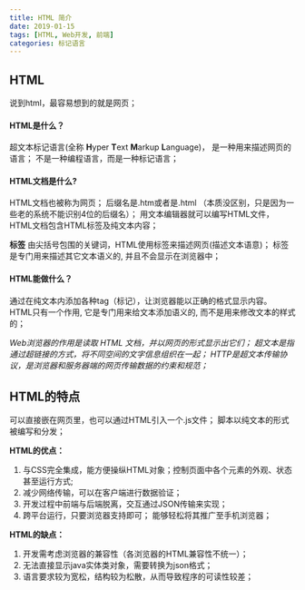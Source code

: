```yaml
---
title: HTML 简介
date: 2019-01-15
tags: [HTML, Web开发, 前端]
categories: 标记语言
---
```


## HTML
说到html，最容易想到的就是网页；

#### HTML是什么？
超文本标记语言(全称 **H**yper **T**ext **M**arkup **L**anguage)， 是一种用来描述网页的语言；
不是一种编程语言，而是一种标记语言；

####  HTML文档是什么?
HTML文档也被称为网页；
后缀名是.htm或者是.html （本质没区别，只是因为一些老的系统不能识别4位的后缀名）；
用文本编辑器就可以编写HTML文件，HTML文档包含HTML标签及纯文本内容；

**标签**
由尖括号包围的关键词，HTML使用标签来描述网页(描述文本语意)；
标签是专门用来描述其它文本语义的, 并且不会显示在浏览器中；

#### HTML能做什么？
通过在纯文本内添加各种tag（标记），让浏览器能以正确的格式显示内容。
HTML只有一个作用, 它是专门用来给文本添加语义的, 而不是用来修改文本的样式的；

*Web浏览器的作用是读取 HTML 文档，并以网页的形式显示出它们；*
*超文本是指通过超链接的方式，将不同空间的文字信息组织在一起；*
*HTTP是超文本传输协议，是浏览器和服务器端的网页传输数据的约束和规范；*


## HTML的特点
可以直接嵌在网页里，也可以通过HTML引入一个.js文件；
脚本以纯文本的形式被编写和分发；

**HTML的优点：**
1. 与CSS完全集成，能方便操纵HTML对象；控制页面中各个元素的外观、状态甚至运行方式;
2. 减少网络传输，可以在客户端进行数据验证；
3. 开发过程中前端与后端脱离，交互通过JSON传输来实现；
4. 跨平台运行，只要浏览器支持即可； 能够轻松将其推广至手机浏览器；

**HTML的缺点：**
1. 开发需考虑浏览器的兼容性（各浏览器的HTML兼容性不统一）；
2. 无法直接显示java实体类对象，需要转换为json格式；
3. 语言要求较为宽松，结构较为松散，从而导致程序的可读性较差；
